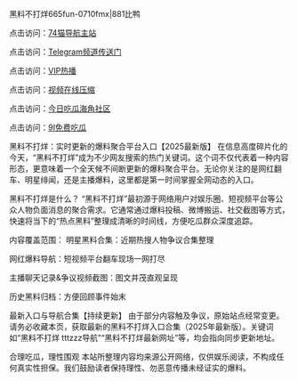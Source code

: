 黑料不打烊665fun-0710fmx|881比鸭

点击访问：<a href="https://74mao.com/">74猫导航主站</a>

点击访问：<a href="https://74mao.com/">Telegram频道传送门</a>

点击访问：<a href="https://heiliaoxrq8i9.pages.dev">VIP热播</a>

点击访问：<a href="https://heiliao9wsbg3.pages.dev ">视频在线压缩</a>

点击访问：<a href="https://heiliaoryrhyu.pages.dev">今日吃瓜海角社区</a>

点击访问：<a href="https://heiliaox6jgh3.pages.dev">9I免费吃瓜</a>

黑料不打烊：实时更新的爆料聚合平台入口【2025最新版】
在信息高度碎片化的今天，“黑料不打烊”成为不少网友搜索的热门关键词。这个词不仅代表着一种内容形态，更意味着一个全天候不间断更新的爆料聚合平台。无论你关注的是网红翻车、明星绯闻，还是主播爆料，这里都是第一时间掌握全网动态的入口。

黑料不打烊是什么？
“黑料不打烊”最初源于网络用户对娱乐圈、短视频平台等公众人物负面消息的聚合需求。它通常通过爆料投稿、微博搬运、社交截图等方式，快速将当下的“热点黑料”整理成清晰的时间线，方便吃瓜群众深度追踪。

内容覆盖范围：
明星黑料合集：近期热搜人物争议合集整理

网红爆料导航：短视频平台翻车现场一网打尽

主播聊天记录&争议视频截图：图文并茂直观呈现

历史黑料归档：方便回顾事件始末

最新入口与导航合集【持续更新】
由于部分内容触及争议，原始站点经常变更。请务必收藏本页，获取最新的黑料不打烊入口合集（2025年最新版）。关键词如“黑料不打烊 tttzzz导航”“黑料不打烊最新网址”等，均会指向同步更新地址。

合理吃瓜，理性围观
本站所整理内容均来源公开网络，仅供娱乐阅读，不构成任何真实性担保。我们鼓励读者保持理性、勿恶意传播未经证实的爆料。
